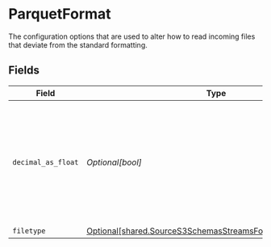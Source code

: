 # ParquetFormat

The configuration options that are used to alter how to read incoming files that deviate from the standard formatting.


## Fields

| Field                                                                                                                                     | Type                                                                                                                                      | Required                                                                                                                                  | Description                                                                                                                               |
| ----------------------------------------------------------------------------------------------------------------------------------------- | ----------------------------------------------------------------------------------------------------------------------------------------- | ----------------------------------------------------------------------------------------------------------------------------------------- | ----------------------------------------------------------------------------------------------------------------------------------------- |
| `decimal_as_float`                                                                                                                        | *Optional[bool]*                                                                                                                          | :heavy_minus_sign:                                                                                                                        | Whether to convert decimal fields to floats. There is a loss of precision when converting decimals to floats, so this is not recommended. |
| `filetype`                                                                                                                                | [Optional[shared.SourceS3SchemasStreamsFormatFormat4Filetype]](../../models/shared/sources3schemasstreamsformatformat4filetype.md)        | :heavy_minus_sign:                                                                                                                        | N/A                                                                                                                                       |